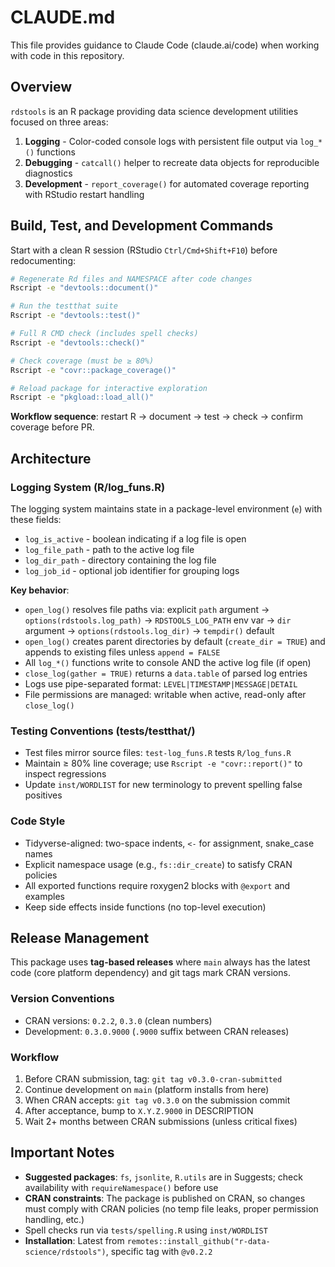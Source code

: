 # CLAUDE.md

This file provides guidance to Claude Code (claude.ai/code) when working with code in this repository.

## Overview

`rdstools` is an R package providing data science development utilities focused on three areas:
1. **Logging** - Color-coded console logs with persistent file output via `log_*()` functions
2. **Debugging** - `catcall()` helper to recreate data objects for reproducible diagnostics
3. **Development** - `report_coverage()` for automated coverage reporting with RStudio restart handling

## Build, Test, and Development Commands

Start with a clean R session (RStudio `Ctrl/Cmd+Shift+F10`) before redocumenting:

```bash
# Regenerate Rd files and NAMESPACE after code changes
Rscript -e "devtools::document()"

# Run the testthat suite
Rscript -e "devtools::test()"

# Full R CMD check (includes spell checks)
Rscript -e "devtools::check()"

# Check coverage (must be ≥ 80%)
Rscript -e "covr::package_coverage()"

# Reload package for interactive exploration
Rscript -e "pkgload::load_all()"
```

**Workflow sequence**: restart R → document → test → check → confirm coverage before PR.

## Architecture

### Logging System (R/log_funs.R)

The logging system maintains state in a package-level environment (`e`) with these fields:
- `log_is_active` - boolean indicating if a log file is open
- `log_file_path` - path to the active log file
- `log_dir_path` - directory containing the log file
- `log_job_id` - optional job identifier for grouping logs

**Key behavior**:
- `open_log()` resolves file paths via: explicit `path` argument → `options(rdstools.log_path)` → `RDSTOOLS_LOG_PATH` env var → `dir` argument → `options(rdstools.log_dir)` → `tempdir()` default
- `open_log()` creates parent directories by default (`create_dir = TRUE`) and appends to existing files unless `append = FALSE`
- All `log_*()` functions write to console AND the active log file (if open)
- `close_log(gather = TRUE)` returns a `data.table` of parsed log entries
- Logs use pipe-separated format: `LEVEL|TIMESTAMP|MESSAGE|DETAIL`
- File permissions are managed: writable when active, read-only after `close_log()`

### Testing Conventions (tests/testthat/)

- Test files mirror source files: `test-log_funs.R` tests `R/log_funs.R`
- Maintain ≥ 80% line coverage; use `Rscript -e "covr::report()"` to inspect regressions
- Update `inst/WORDLIST` for new terminology to prevent spelling false positives

### Code Style

- Tidyverse-aligned: two-space indents, `<-` for assignment, snake_case names
- Explicit namespace usage (e.g., `fs::dir_create`) to satisfy CRAN policies
- All exported functions require roxygen2 blocks with `@export` and examples
- Keep side effects inside functions (no top-level execution)

## Release Management

This package uses **tag-based releases** where `main` always has the latest code (core platform dependency) and git tags mark CRAN versions.

### Version Conventions
- CRAN versions: `0.2.2`, `0.3.0` (clean numbers)
- Development: `0.3.0.9000` (`.9000` suffix between CRAN releases)

### Workflow
1. Before CRAN submission, tag: `git tag v0.3.0-cran-submitted`
2. Continue development on `main` (platform installs from here)
3. When CRAN accepts: `git tag v0.3.0` on the submission commit
4. After acceptance, bump to `X.Y.Z.9000` in DESCRIPTION
5. Wait 2+ months between CRAN submissions (unless critical fixes)

## Important Notes

- **Suggested packages**: `fs`, `jsonlite`, `R.utils` are in Suggests; check availability with `requireNamespace()` before use
- **CRAN constraints**: The package is published on CRAN, so changes must comply with CRAN policies (no temp file leaks, proper permission handling, etc.)
- Spell checks run via `tests/spelling.R` using `inst/WORDLIST`
- **Installation**: Latest from `remotes::install_github("r-data-science/rdstools")`, specific tag with `@v0.2.2`
